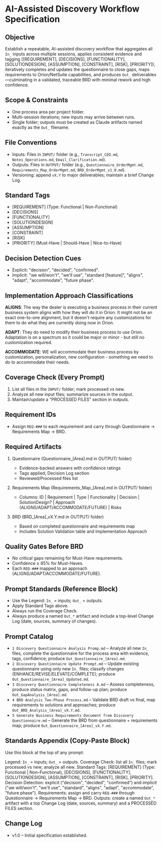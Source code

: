 # AI-Assisted Discovery Workflow Specification

## Objective
Establish a repeatable, AI-assisted discovery workflow that aggregates all `In_` inputs across multiple sessions, applies consistent evidence and tagging ([REQUIREMENT], [DECISIONS], [FUNCTIONALITY], [SOLUTIONDESIGN], [ASSUMPTION], [CONSTRAINT], [RISK], [PRIORITY]), iteratively completes and updates the questionnaire to close gaps, maps requirements to Orion/NetSuite capabilities, and produces `Out_` deliverables—culminating in a validated, traceable BRD with minimal rework and high confidence.

## Scope & Constraints
- One process area per project folder.
- Multi-session iterations; new inputs may arrive between runs.
- Single folder; outputs must be created as Claude artifacts named exactly as the `Out_` filename.

## File Conventions
- Inputs: Files in `INPUT/` folder (e.g., `Transcript_CEO.md`, `Notes_Operations.md`, `Email_Clarification.md`).
- Outputs: Files in `OUTPUT/` folder (e.g., `Questionnaire_OrderMgmt.md`, `Requirements_Map_OrderMgmt.md`, `BRD_OrderMgmt_v1.0.md`).
- Versioning: append `vX.Y` to major deliverables; maintain a brief Change Log.

## Standard Tags
- [REQUIREMENT] (Type: Functional | Non-Functional)
- [DECISIONS]
- [FUNCTIONALITY]
- [SOLUTIONDESIGN]
- [ASSUMPTION]
- [CONSTRAINT]
- [RISK]
- [PRIORITY] (Must-Have | Should-Have | Nice-to-Have)

## Decision Detection Cues
- Explicit: "decision", "decided", "confirmed".
- Implicit: "we will/won't", "we'll use", "standard [feature]", "aligns", "adapt", "accommodate", "future phase".

## Implementation Approach Classifications

**ALIGNS**: The way the dealer is executing a business process in their current business system aligns with how they will do it in Orion. It might not be an exact one-to-one alignment, but it doesn't require any customizations for them to do what they are currently doing now in Orion.

**ADAPT**: They do need to modify their business process to use Orion. Adaptation is on a spectrum so it could be major or minor - but still no customization required.

**ACCOMMODATE**: WE will accommodate their business process by customization, personalization, new configuration - something we need to do to accommodate their needs.

## Coverage Check (Every Prompt)
1) List all files in the `INPUT/` folder; mark processed vs new.
2) Analyze all new input files; summarize sources in the output.
3) Maintain/update a "PROCESSED FILES" section in outputs.

## Requirement IDs
- Assign `REQ-###` to each requirement and carry through Questionnaire → Requirements Map → BRD.

## Required Artifacts
1) Questionnaire (Questionnaire_[Area].md in OUTPUT/ folder)
   - Evidence-backed answers with confidence ratings
   - Tags applied; Decision Log section
   - Reviewed/Processed files list

2) Requirements Map (Requirements_Map_[Area].md in OUTPUT/ folder)
   - Columns: ID | Requirement | Type | Functionality | Decision | SolutionDesign? | Approach (ALIGNS/ADAPT/ACCOMMODATE/FUTURE) | Risks

3) BRD (BRD_[Area]_vX.Y.md in OUTPUT/ folder)
   - Based on completed questionnaire and requirements map
   - Includes Solution Validation table and Implementation Approach

## Quality Gates Before BRD
- No critical gaps remaining for Must-Have requirements.
- Confidence ≥ 85% for Must-Haves.
- Each `REQ-###` mapped to an approach (ALIGNS/ADAPT/ACCOMMODATE/FUTURE).

## Prompt Standards (Reference Block)
- Use the Legend: `In_` = inputs; `Out_` = outputs.
- Apply Standard Tags above.
- Always run the Coverage Check.
- Always produce a named `Out_*` artifact and include a top-level Change Log (date, sources, summary of changes).

## Prompt Catalog
- `1 Discovery Questionnaire Analysis Promp.md` – Analyze all new `In_` files, complete the questionnaire for the process area with evidence, tags, confidence; produce `Out_Questionnaire_[Area].md`.
- `2 Discovery Questionnaire Update Prompt.md` – Update existing questionnaire using only new `In_` files; classify changes (ENHANCE/REVISE/ELEVATE/COMPLETE); produce `Out_Questionnaire_[Area]_Updated.md`.
- `3 Discovery Questionnaire Completeness A.md` – Assess completeness, produce status matrix, gaps, and follow-up plan; produce `Out_GapAnalysis_[Area].md`.
- `4 BRD Analysis Two-Phase Process.md` – Validate BRD draft vs final, map requirements to solutions and approaches; produce `Out_BRD_Analysis_[Area]_vX.Y.md`.
- `5 Generate Business Requirements Document from Discovery Questionnaire.md` – Generate the BRD from questionnaire + requirements map; produce `Out_Questionnaire_[Area]_vX.Y.md`.

## Standards Appendix (Copy-Paste Block)
Use this block at the top of any prompt:

Legend: `In_` = inputs; `Out_` = outputs. Coverage Check: list all `In_` files; mark processed vs new; analyze all new. Standard Tags: [REQUIREMENT] (Type: Functional | Non-Functional), [DECISIONS], [FUNCTIONALITY], [SOLUTIONDESIGN], [ASSUMPTION], [CONSTRAINT], [RISK], [PRIORITY]. Decision Detection: explicit ("decision", "decided", "confirmed") and implicit ("we will/won't", "we'll use", "standard", "aligns", "adapt", "accommodate", "future phase"). Requirements: assign and carry `REQ-###` through Questionnaire → Requirements Map → BRD. Outputs: create a named `Out_*` artifact with a top Change Log (date, sources, summary) and a PROCESSED FILES section.

## Change Log
- v1.0 – Initial specification established.







